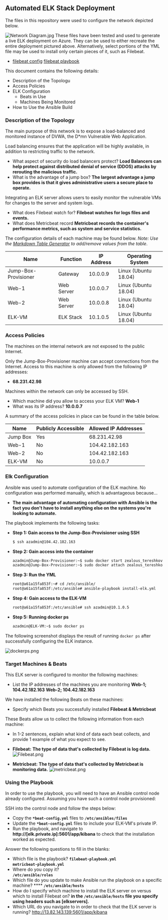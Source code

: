 ## Automated ELK Stack Deployment

The files in this repository were used to configure the network depicted below.

![Network Diagram.jpg](https://github.com/wandererjon/Bootcamp-Projects/blob/main/Diagrams/Network%20Diagram.jpg?raw=true)
These files have been tested and used to generate a live ELK deployment on Azure. They can be used to either recreate the entire deployment pictured above. Alternatively, select portions of the YML file may be used to install only certain pieces of it, such as Filebeat.

  - [filebeat config](https://github.com/wandererjon/Bootcamp-Project-1/blob/main/Ansible/filebeat-config.yml)
    [filebeat playbook](https://github.com/wandererjon/Bootcamp-Project-1/blob/main/Ansible/filebeat-playbook.yml)

This document contains the following details:

- Description of the Topologu
- Access Policies
- ELK Configuration
  - Beats in Use
  - Machines Being Monitored
- How to Use the Ansible Build


### Description of the Topology

The main purpose of this network is to expose a load-balanced and monitored instance of DVWA, the D*mn Vulnerable Web Application.

Load balancing ensures that the application will be highly available, in addition to restricting traffic to the network.

- What aspect of security do load balancers protect? 
  **Load Balancers can help protect against distributed denial of service (DDOS) attacks by rerouting the malicious traffic.**
- What is the advantage of a jump box?
  **The largest advantage a jump box provides is that it gives administrative users a secure place to operate.**

Integrating an ELK server allows users to easily monitor the vulnerable VMs for changes to the server and system logs.

- What does Filebeat watch for?
  **Filebeat watches for logs files and events.**
- What does Metricbeat record
  **Metricbeat records the container's performance metrics, such as system and service statistics.**

The configuration details of each machine may be found below.
_Note: Use the [Markdown Table Generator](http://www.tablesgenerator.com/markdown_tables) to add/remove values from the table_.

| Name                 | Function   | IP Address | Operating System     |
| -------------------- | ---------- | ---------- | -------------------- |
| Jump-Box-Provisioner | Gateway    | 10.0.0.9   | Linux (Ubuntu 18.04) |
| Web-1                | Web Server | 10.0.0.7   | Linux (Ubuntu 18.04) |
| Web-2                | Web Server | 10.0.0.8   | Linux (Ubuntu 18.04) |
| ELK-VM               | ELK Stack  | 10.1.0.5   | Linux (Ubuntu 18.04) |

### Access Policies

The machines on the internal network are not exposed to the public Internet. 

Only the Jump-Box-Provisioner machine can accept connections from the Internet. Access to this machine is only allowed from the following IP addresses:

- **68.231.42.98**

Machines within the network can only be accessed by SSH.

- Which machine did you allow to access your ELK VM? 
  **Web-1**
- What was its IP address?
  **10.0.0.7**

A summary of the access policies in place can be found in the table below.

| Name     | Publicly Accessible | Allowed IP Addresses |
| -------- | ------------------- | -------------------- |
| Jump Box | Yes                 | 68.231.42.98         |
| Web-1    | No                  | 104.42.182.163       |
| Web-2    | No                  | 104.42.182.163       |
| ELK-VM   | No                  | 10.0.0.7             |

### Elk Configuration

Ansible was used to automate configuration of the ELK machine. No configuration was performed manually, which is advantageous because...

- **The main advantage of automating configuration with Ansible is the fact you don't have to install anything else on the systems you're looking to automate.** 

The playbook implements the following tasks:

- **Step 1: Gain access to the Jump-Box-Provisioner using SSH** 

  ```bash
  $ ssh azadmin@104.42.182.163
  ```

- **Step 2: Gain access into the container**

  ```bash
  azadmin@Jump-Box-Provisioner:~$ sudo docker start zealous_tereshkova
  azadmin@Jump-Box-Provisioner:~$ sudo docker attach zealous_tereshkova
  ```

- **Step 3: Run the YML**

  ```bash
  root@a61a15fa853f:~# cd /etc/ansible/
  root@a61a15fa853f:/etc/ansible# ansible-playbook install-elk.yml
  ```

- **Step 4: Gain access to the ELK-VM**

  ```bash
  root@a61a15fa853f:/etc/ansible# ssh azadmin@10.1.0.5
  ```

- **Step 5: Running docker ps**

  ```bash
  azadmin@ELK-VM:~$ sudo docker ps
  ```

The following screenshot displays the result of running `docker ps` after successfully configuring the ELK instance.

![dockerps.png](https://github.com/wandererjon/Bootcamp-Projects/blob/main/Diagrams/dockerps.png?raw=true)



### Target Machines & Beats

This ELK server is configured to monitor the following machines:

- List the IP addresses of the machines you are monitoring
  **Web-1; 104.42.182.163**
  **Web-2; 104.42.182.163**

We have installed the following Beats on these machines:

- Specify which Beats you successfully installed
  **Filebeat & Metricbeat**

These Beats allow us to collect the following information from each machine:

- In 1-2 sentences, explain what kind of data each beat collects, and provide 1 example of what you expect to see.
- **Filebeat:**
  **The type of data that's collected by Filebeat is log data.**
  ![Filebeat.png](https://github.com/wandererjon/Bootcamp-Projects/blob/main/Diagrams/Filebeat.png?raw=true)

- **Metricbeat:**
  **The type of data that's collected by Metricbeat is monitoring data.**
  ![metricbeat.png](https://github.com/wandererjon/Bootcamp-Projects/blob/main/Diagrams/metricbeat.png?raw=true)

### Using the Playbook

In order to use the playbook, you will need to have an Ansible control node already configured. Assuming you have such a control node provisioned: 

SSH into the control node and follow the steps below:

- Copy the **`*beat-config.yml`** files to **`/etc/ansibles/files`**
- Update the **`*beat-config.yml`** files to include your ELK-VM's private IP.
- Run the playbook, and navigate to **http://[elk.private.ip]:5601/app/kibana** to check that the installation worked as expected.

Answer the following questions to fill in the blanks:

- Which file is the playbook?
  **`filebeat-playbook.yml`  
  `metricbeat-playbook.yml`** 
- Where do you copy it?  
  **`/etc/ansible/roles`**
- Which file do you update to make Ansible run the playbook on a specific machine? ****
  **`/etc/ansible/hosts`**
- How do I specify which machine to install the ELK server on versus which to install Filebeat on?
  **in the `/etc/ansible/hosts` file you specify using headers such as [elkservers].**
- Which URL do you navigate to in order to check that the ELK server is running?
  http://13.82.143.139:5601/app/kibana
